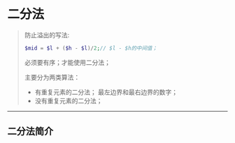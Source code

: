 # 二分法

>防止溢出的写法:
>````php
>$mid = $l + ($h - $l)/2;// $l - $h的中间值；
>````
>
> 必须要有序；才能使用二分法；
>
>主要分为两类算法：  
>
>* 有重复元素的二分法； 最左边界和最右边界的数字；
>* 没有重复元素的二分法；

---

## 二分法简介

